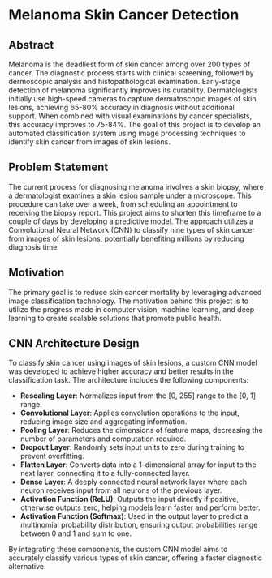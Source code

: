 # Melanoma Skin Cancer Detection

## Abstract
Melanoma is the deadliest form of skin cancer among over 200 types of cancer. The diagnostic process starts with clinical screening, followed by dermoscopic analysis and histopathological examination. Early-stage detection of melanoma significantly improves its curability. Dermatologists initially use high-speed cameras to capture dermatoscopic images of skin lesions, achieving 65-80% accuracy in diagnosis without additional support. When combined with visual examinations by cancer specialists, this accuracy improves to 75-84%. The goal of this project is to develop an automated classification system using image processing techniques to identify skin cancer from images of skin lesions.

## Problem Statement
The current process for diagnosing melanoma involves a skin biopsy, where a dermatologist examines a skin lesion sample under a microscope. This procedure can take over a week, from scheduling an appointment to receiving the biopsy report. This project aims to shorten this timeframe to a couple of days by developing a predictive model. The approach utilizes a Convolutional Neural Network (CNN) to classify nine types of skin cancer from images of skin lesions, potentially benefiting millions by reducing diagnosis time.

## Motivation
The primary goal is to reduce skin cancer mortality by leveraging advanced image classification technology. The motivation behind this project is to utilize the progress made in computer vision, machine learning, and deep learning to create scalable solutions that promote public health.

## CNN Architecture Design
To classify skin cancer using images of skin lesions, a custom CNN model was developed to achieve higher accuracy and better results in the classification task. The architecture includes the following components:

- **Rescaling Layer**: Normalizes input from the [0, 255] range to the [0, 1] range.
- **Convolutional Layer**: Applies convolution operations to the input, reducing image size and aggregating information.
- **Pooling Layer**: Reduces the dimensions of feature maps, decreasing the number of parameters and computation required.
- **Dropout Layer**: Randomly sets input units to zero during training to prevent overfitting.
- **Flatten Layer**: Converts data into a 1-dimensional array for input to the next layer, connecting it to a fully-connected layer.
- **Dense Layer**: A deeply connected neural network layer where each neuron receives input from all neurons of the previous layer.
- **Activation Function (ReLU)**: Outputs the input directly if positive, otherwise outputs zero, helping models learn faster and perform better.
- **Activation Function (Softmax)**: Used in the output layer to predict a multinomial probability distribution, ensuring output probabilities range between 0 and 1 and sum to one.

By integrating these components, the custom CNN model aims to accurately classify various types of skin cancer, offering a faster diagnostic alternative.